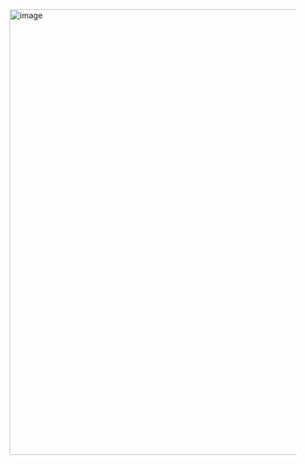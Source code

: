 <img width="840" height="782" alt="image" src="https://github.com/user-attachments/assets/dc27dcfc-9ce7-499a-86aa-ab6d6c3f6a54" />

